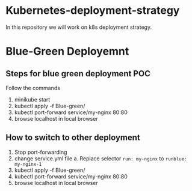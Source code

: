 # Kubernetes-deployment-strategy
In this repository we will work on k8s deployment strategy.

# Blue-Green Deployemnt

## Steps for blue green deployment POC

Follow the commands

1. minikube start
2. kubectl apply -f Blue-green/
3. kubectl port-forward service/my-nginx 80:80
4. browse localhost in local browser

## How to switch to other deployment

1. Stop port-forwarding
2. change service.yml file
    a. Replace selector `run: my-nginx` to `runblue: my-nginx-1`
3. kubectl apply -f Blue-green/    
4. kubectl port-forward service/my-nginx 80:80
5. browse localhost in local browser
